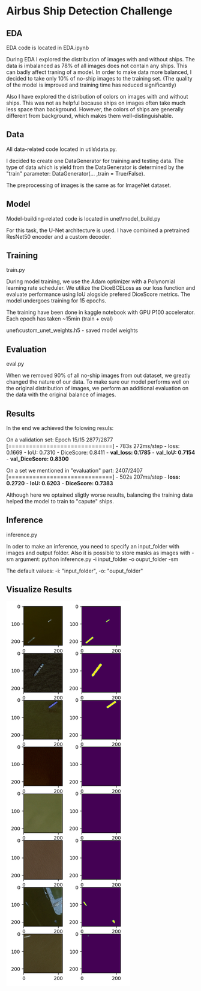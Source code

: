 # Airbus Ship Detection Challenge

## EDA
EDA code is located in EDA.ipynb

During EDA I explored the distribution of images with and without ships. The data is imbalanced as 78% of all images does not contain any ships. This can badly affect traning of a model. In order to make data more balanced, I decided to take only 10% of no-ship images to the training set. (The quality of the model is improved and training time has reduced significantly)

Also I have explored the distribution of colors on images with and without ships. This was not as helpful because ships on images often take much less space than background. However, the colors of ships are generally different from background, which makes them well-distinguishable.


## Data

All data-related code located in utils\data.py.

I decided to create one DataGenerator for training and testing data. The type of data which is yield from the DataGenerator is determined by the "train" parameter: DataGenerator(... ,train = True/False).

The preprocessing of images is the same as for ImageNet dataset.

## Model 

Model-building-related code is located in unet\model_build.py

For this task, the U-Net architecture is used. I have combined a pretrained ResNet50 encoder and a custom decoder.

## Training
train.py

During model training, we use the Adam optimizer with a Polynomial learning rate scheduler. We utilize the DiceBCELoss as our loss function and evaluate performance using IoU alogside prefered DiceScore metrics. The model undergoes training for 15 epochs.

The training have been done in kaggle notebook with GPU P100 accelerator. Each epoch has taken ~15min (train + eval)

unet\custom_unet_weights.h5 - saved model weights

## Evaluation
eval.py

When we removed 90% of all no-ship images from out dataset, we greatly changed the nature of our data. To make sure our model performs well on the original distribution of images, we perform an additional evaluation on the data with the original balance of images.


## Results

In the end we achieved the folowing resuls:

On a validation set:
Epoch 15/15
2877/2877 [==============================] - 783s 272ms/step - loss: 0.1669 - IoU: 0.7310 - DiceScore: 0.8411 - **val_loss: 0.1785** - **val_IoU: 0.7154** - **val_DiceScore: 0.8300**

On a set we mentioned in "evaluation" part:
2407/2407 [==============================] - 502s 207ms/step - **loss: 0.2720** - **IoU: 0.6203** - **DiceScore: 0.7383**

Although here we optained sligtly worse results, balancing the training data helped the model to train to "capute" ships. 


## Inference
inference.py

In oder to make an inference, you need to specify an input_folder with images and output folder. Also it is possible to store masks as images with -sm argument:
python inference.py -i input_folder -o ouput_folder -sm

The default values: -i: "input_folder", -o: "ouput_folder"

## Visualize Results

![alt text](res.png)





